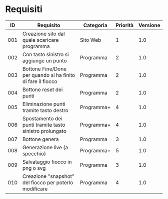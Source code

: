 # Requisiti
|ID   |Requisito            |Categoria      |Priorità|Versione|
|-----|---------------------|---------------|--------|--------|
|001  |Creazione sito dal quale scaricare programma|Sito Web|1|1.0|
|002  |Con tasto sinistro si aggiunge un punto|Programma|2|1.0|
|003|Bottone Fine/Done per quando si ha finito di fare il fiocco|Programma|2|1.0|
|004  |Bottone reset dei punti|Programma|2|1.0|
|005|Eliminazione punti tramite tasto destro|Programma+|4|1.0|
|006|Spostamento dei punti tramite tasto sinistro prolungato|Programma+|4|1.0|
|007|Bottone genera|Programma|3|1.0|
|008|Generazione live (a specchio)|Programma+|5|1.0|
|009|Salvataggio fiocco in png o svg|Programma|3|1.0|
|010|Creazione "snapshot" del fiocco per poterlo modificare|Programma|4|1.0|
